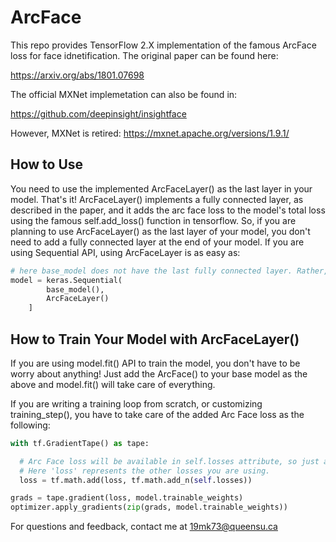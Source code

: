 # ArcFace
This repo provides TensorFlow 2.X implementation of the famous ArcFace loss for face idnetification. The original paper can be found here:

https://arxiv.org/abs/1801.07698

The official MXNet implemetation can also be found in: 

https://github.com/deepinsight/insightface

However, MXNet is retired: 
https://mxnet.apache.org/versions/1.9.1/


## How to Use
You need to use the implemented ArcFaceLayer() as the last layer in your model. That's it! 
ArcFaceLayer() implements a fully connected layer, as described in the paper, and it adds the arc face loss to the model's total loss using the famous self.add_loss() function in tensorflow. So, if you are planning to use ArcFaceLayer() as the last layer of your model, you don't need to add a fully connected layer at the end of your model.
If you are using Sequential API, using ArcFaceLayer is as easy as:

```python
# here base_model does not have the last fully connected layer. Rather, ArcFaceLayer acts as a fully connected layer.
model = keras.Sequential(
        base_model(),
        ArcFaceLayer()
    ]
```

## How to Train Your Model with ArcFaceLayer()
If you are using model.fit() API to train the model, you don't have to be worry about anything! Just add the ArcFace() to your base model as the above and model.fit() will take care of everything.

If you are writing a training loop from scratch, or customizing training_step(), you have to take care of the added Arc Face loss as the following:

```python
with tf.GradientTape() as tape:

  # Arc Face loss will be available in self.losses attribute, so just add it to other losses you are employing!
  # Here 'loss' represents the other losses you are using.
  loss = tf.math.add(loss, tf.math.add_n(self.losses))

grads = tape.gradient(loss, model.trainable_weights)
optimizer.apply_gradients(zip(grads, model.trainable_weights))
```


For questions and feedback, contact me at 19mk73@queensu.ca
